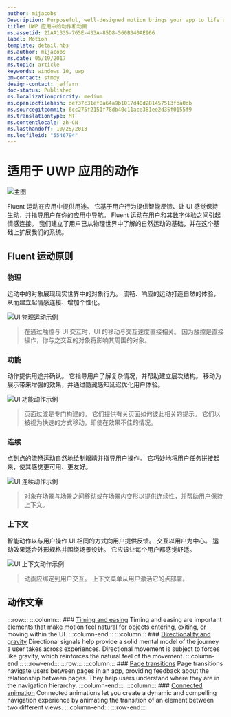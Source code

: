 ```yaml
---
author: mijacobs
Description: Purposeful, well-designed motion brings your app to life and makes the experience feel crafted and polished. Help users understand context changes, and tie experiences together with visual transitions.
title: UWP 应用中的动作和动画
ms.assetid: 21AA1335-765E-433A-85D8-560B340AE966
label: Motion
template: detail.hbs
ms.author: mijacobs
ms.date: 05/19/2017
ms.topic: article
keywords: windows 10, uwp
pm-contact: stmoy
design-contact: jeffarn
doc-status: Published
ms.localizationpriority: medium
ms.openlocfilehash: def37c31ef0a64a9b1017d40d281457513fba0db
ms.sourcegitcommit: 6cc275f2151f78db40c11ace381ee2d35f0155f9
ms.translationtype: MT
ms.contentlocale: zh-CN
ms.lasthandoff: 10/25/2018
ms.locfileid: "5546794"
---
```

# <a name="motion-for-uwp-apps"></a>适用于 UWP 应用的动作

![主图](images/header-motion2.svg)

Fluent 运动在应用中提供用途。 它基于用户行为提供智能反馈、让 UI 感觉保持生动，并指导用户在你的应用中导航。 Fluent 运动在用户和其数字体验之间引起情感连接。 我们建立了用户已从物理世界中了解的自然运动的基础，并在这个基础上扩展我们的系统。

## <a name="fluent-motion-principles"></a>Fluent 运动原则

### <a name="physical"></a>物理

运动中的对象展现现实世界中的对象行为。 流畅、响应的运动打造自然的体验，从而建立起情感连接、增加个性化。

![UI 物理运动示例](images/Physical.gif)
> 在通过触控与 UI 交互时，UI 的移动与交互速度直接相关。 因为触控是直接操作，你与之交互的对象将影响其周围的对象。

### <a name="functional"></a>功能

动作提供用途并确认。 它指导用户了解复杂情况，并帮助建立层次结构。 移动为展示带来增强的效果，并通过隐藏感知延迟优化用户体验。

![UI 功能动作示例](images/functional.gif)
> 页面过渡是专门构建的。 它们提供有关页面如何彼此相关的提示。 它们以被视为快速的方式移动，即使在效果不佳的情况。

### <a name="continuous"></a>连续

点到点的流畅运动自然地绘制眼睛并指导用户操作。 它巧妙地将用户任务拼接起来，使其感觉更可用、更友好。

![UI 连续动作示例](images/continuous3.gif)
> 对象在场景与场景之间移动或在场景内变形以提供连续性，并帮助用户保持上下文。

### <a name="contextual"></a>上下文

智能动作以与用户操作 UI 相同的方式向用户提供反馈。 交互以用户为中心。 运动效果适合外形规格并围绕场景设计。 它应该让每个用户都感觉舒适。

![UI 上下文动作示例](images/Contextual.gif)
> 动画应绑定到用户交互。 上下文菜单从用户激活它的点部署。 

## <a name="motion-articles"></a>动作文章

:::row:::
    :::column:::
        ### [Timing and easing](timing-and-easing.md)
        Timing and easing are important elements that make motion feel natural for objects entering, exiting, or moving within the UI.
    :::column-end:::
    :::column:::
        ### [Directionality and gravity](directionality-and-gravity.md)
        Directional signals help provide a solid mental model of the journey a user takes across experiences. Directional movement is subject to forces like gravity, which reinforces the natural feel of the movement.
    :::column-end:::
:::row-end:::
:::row:::
    :::column:::
        ### [Page transitions](page-transitions.md)
        Page transitions navigate users between pages in an app, providing feedback about the relationship between pages. They help users understand where they are in the navigation hierarchy.
    :::column-end:::
    :::column:::
        ### [Connected animation](connected-animation.md)
        Connected animations let you create a dynamic and compelling navigation experience by animating the transition of an element between two different views.
    :::column-end:::
:::row-end:::

